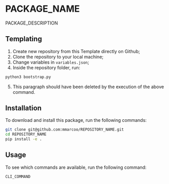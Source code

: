# PACKAGE_NAME
PACKAGE_DESCRIPTION

## Templating
1. Create new repository from this Template directly on Github;
2. Clone the repository to your local machine;
3. Change variables in `variables.json`;
4. Inside the repository folder, run:
```bash
python3 bootstrap.py
```
5. This paragraph should have been deleted by the execution of the above command.

## Installation

To download and install this package, run the following commands:

```bash
git clone git@github.com:mmarcoo/REPOSITORY_NAME.git
cd REPOSITORY_NAME
pip install -e .
```

## Usage

To see which commands are available, run the following command:

```bash
CLI_COMMAND
```